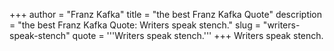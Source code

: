 +++
author = "Franz Kafka"
title = "the best Franz Kafka Quote"
description = "the best Franz Kafka Quote: Writers speak stench."
slug = "writers-speak-stench"
quote = '''Writers speak stench.'''
+++
Writers speak stench.
